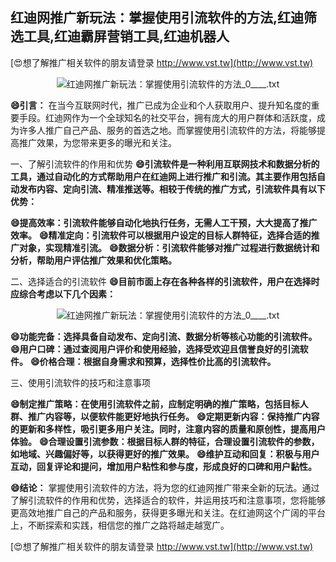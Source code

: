 ## **红迪网推广新玩法：掌握使用引流软件的方法,红迪筛选工具,红迪霸屏营销工具,红迪机器人**

[😍想了解推广相关软件的朋友请登录 http://www.vst.tw](http://www.vst.tw)

 <center><img src="https://vst.tw/MP4/tuiguang/png/1.png" alt="红迪网推广新玩法：掌握使用引流软件的方法_0____.txt"></center>

**😄引言：**
在当今互联网时代，推广已成为企业和个人获取用户、提升知名度的重要手段。红迪网作为一个全球知名的社交平台，拥有庞大的用户群体和活跃度，成为许多人推广自己产品、服务的首选之地。而掌握使用引流软件的方法，将能够提高推广效果，为您带来更多的曝光和关注。

一、了解引流软件的作用和优势
**😄引流软件是一种利用互联网技术和数据分析的工具，通过自动化的方式帮助用户在红迪网上进行推广和引流。其主要作用包括自动发布内容、定向引流、精准推送等。相较于传统的推广方式，引流软件具有以下优势：**

**😄提高效率：引流软件能够自动化地执行任务，无需人工干预，大大提高了推广效率。**
**😄精准定向：引流软件可以根据用户设定的目标人群特征，选择合适的推广对象，实现精准引流。**
**😄数据分析：引流软件能够对推广过程进行数据统计和分析，帮助用户评估推广效果和优化策略。**

二、选择适合的引流软件
**😄目前市面上存在各种各样的引流软件，用户在选择时应综合考虑以下几个因素：**

 <center><img src="https://vst.tw/MP4/tuiguang/png/4.png" alt="红迪网推广新玩法：掌握使用引流软件的方法_0____.txt"></center>

**😄功能完备：选择具备自动发布、定向引流、数据分析等核心功能的引流软件。**
**😄用户口碑：通过查阅用户评价和使用经验，选择受欢迎且信誉良好的引流软件。**
**😄价格合理：根据自身需求和预算，选择性价比高的引流软件。**

三、使用引流软件的技巧和注意事项

**😄制定推广策略：在使用引流软件之前，应制定明确的推广策略，包括目标人群、推广内容等，以便软件能更好地执行任务。**
**😄定期更新内容：保持推广内容的更新和多样性，吸引更多用户关注。同时，注意内容的质量和原创性，提高用户体验。**
**😄合理设置引流参数：根据目标人群的特征，合理设置引流软件的参数，如地域、兴趣偏好等，以获得更好的推广效果。**
**😄维护互动和回复：积极与用户互动，回复评论和提问，增加用户粘性和参与度，形成良好的口碑和用户黏性。**

**😄结论：**
掌握使用引流软件的方法，将为您的红迪网推广带来全新的玩法。通过了解引流软件的作用和优势，选择适合的软件，并运用技巧和注意事项，您将能够更高效地推广自己的产品和服务，获得更多曝光和关注。在红迪网这个广阔的平台上，不断探索和实践，相信您的推广之路将越走越宽广。

[😍想了解推广相关软件的朋友请登录 http://www.vst.tw](http://www.vst.tw)




